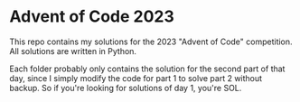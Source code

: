 # Advent of Code 2023

This repo contains my solutions for the 2023 "Advent of Code" competition. All solutions are written in Python.

Each folder probably only contains the solution for the second part of that day, since I simply modify the code for part 1 to solve part 2 without backup. So if you're looking for solutions of day 1, you're SOL. 
